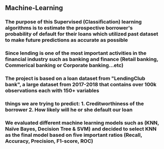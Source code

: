 ## Machine-Learning
### The purpose of this Supervised (Classification) learning algorithms is to estimate the prospective borrower's probability of default for their loans which utilized past dataset to make future predictions as accurate as possible
### Since lending is one of the most important activities in the financial industry such as banking and finance (Retail banking, Commerical banking or Corporate banking...etc)
### The project is based on a loan dataset from "LendingClub bank", a large dataset from 2017-2018 that contains over 100k observations each with 150+ variables
### things we are trying to predict: 1. Creditworthiness of the borrower 2. How likely will he or she default our loan
### We evaluated different machine learning models such as (KNN, Naïve Bayes, Decision Tree & SVM) and decided to select KNN as the final model based on five important ratios (Recall, Accuracy, Precision, F1-score, ROC)
